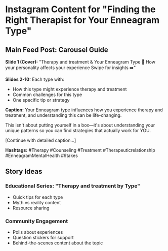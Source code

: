 # Instagram Content for "Finding the Right Therapist for Your Enneagram Type"

## Main Feed Post: Carousel Guide

**Slide 1 (Cover):**
"Therapy and treatment & Your Enneagram Type 🧠
How your personality affects your experience
Swipe for insights ➡️"

**Slides 2-10:** Each type with:

- How this type might experience therapy and treatment
- Common challenges for this type
- One specific tip or strategy

**Caption:**
Your Enneagram type influences how you experience therapy and treatment, and understanding this can be life-changing.

This isn't about putting yourself in a box—it's about understanding your unique patterns so you can find strategies that actually work for YOU.

[Continue with detailed caption...]

**Hashtags:**
#Therapy #Counseling #Treatment #Therapeuticrelationship #EnneagramMentalHealth #9takes

## Story Ideas

### Educational Series: "Therapy and treatment by Type"

- Quick tips for each type
- Myth vs reality content
- Resource sharing

### Community Engagement

- Polls about experiences
- Question stickers for support
- Behind-the-scenes content about the topic
